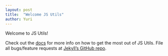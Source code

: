 ```yaml
---
layout: post
title:  "Welcome JS Utils"
author: Yuri
---
```

Welcome to JS Utils!

Check out the [docs][docs] for more info on how to get the most out of JS Utils. File all bugs/feature requests at [Jekyll’s GitHub repo][jekyll-gh].

[docs]:     /js-utils/docs
[jekyll-gh]:https://github.com/jekyll/jekyll
